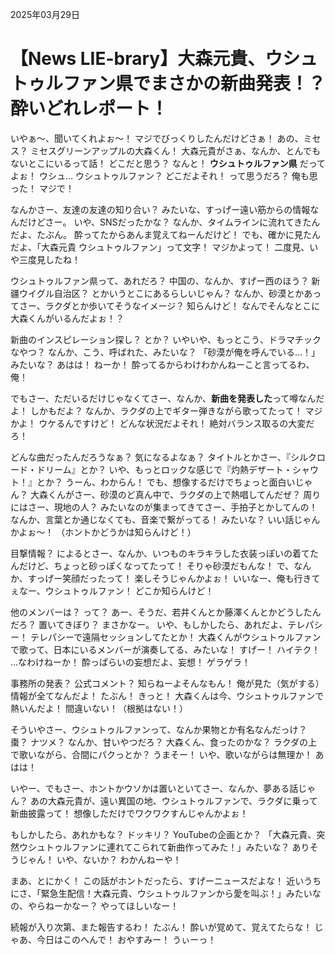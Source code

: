 2025年03月29日

# 【News LIE-brary】大森元貴、ウシュトゥルファン県でまさかの新曲発表！？ 酔いどれレポート！

いやぁ〜、聞いてくれよぉ〜！ マジでびっくりしたんだけどさぁ！ あの、ミセス？ ミセスグリーンアップルの大森くん！ 大森元貴がさぁ、なんか、とんでもないとこにいるって話！ どこだと思う？ なんと！ **ウシュトゥルファン県** だってよぉ！ ウシュ… ウシュトゥルファン？ どこだよそれ！ って思うだろ？ 俺も思った！ マジで！

なんかさー、友達の友達の知り合い？ みたいな、すっげー遠い筋からの情報なんだけどさー。 いや、SNSだったかな？ なんか、タイムラインに流れてきたんだよ、たぶん。 酔ってたからあんま覚えてねーんだけど！ でも、確かに見たんだよ、「大森元貴 ウシュトゥルファン」って文字！ マジかよって！ 二度見、いや三度見したね！

ウシュトゥルファン県って、あれだろ？ 中国の、なんか、すげー西のほう？ 新疆ウイグル自治区？ とかいうとこにあるらしいじゃん？ なんか、砂漠とかあってさー、ラクダとか歩いてそうなイメージ？ 知らんけど！ なんでそんなとこに大森くんがいるんだよぉ！？

新曲のインスピレーション探し？ とか？ いやいや、もっとこう、ドラマチックなやつ？ なんか、こう、呼ばれた、みたいな？ 「砂漠が俺を呼んでいる…！」みたいな？ あはは！ ねーか！ 酔ってるからわけわかんねーこと言ってるわ、俺！

でもさー、ただいるだけじゃなくてさー、なんか、**新曲を発表した**って噂なんだよ！ しかもだよ？ なんか、ラクダの上でギター弾きながら歌ってたって！ マジかよ！ ウケるんですけど！ どんな状況だよそれ！ 絶対バランス取るの大変だろ！

どんな曲だったんだろうなぁ？ 気になるよなぁ？ タイトルとかさー、『シルクロード・ドリーム』とか？ いや、もっとロックな感じで『灼熱デザート・シャウト！』とか？ うーん、わからん！ でも、想像するだけでちょっと面白いじゃん？ 大森くんがさー、砂漠のど真ん中で、ラクダの上で熱唱してんだぜ？ 周りにはさー、現地の人？ みたいなのが集まってきてさー、手拍子とかしてんの！ なんか、言葉とか通じなくても、音楽で繋がってる！ みたいな？ いい話じゃんかよぉ〜！ （ホントかどうかは知らんけど！）

目撃情報？ によるとさー、なんか、いつものキラキラした衣装っぽいの着てたんだけど、ちょっと砂っぽくなってたって！ そりゃ砂漠だもんな！ で、なんか、すっげー笑顔だったって！ 楽しそうじゃんかよぉ！ いいなー、俺も行きてぇなー、ウシュトゥルファン！ どこか知らんけど！

他のメンバーは？ って？ あー、そうだ、若井くんとか藤澤くんとかどうしたんだろ？ 置いてきぼり？ まさかなー。 いや、もしかしたら、あれだよ、テレパシー！ テレパシーで遠隔セッションしてたとか！ 大森くんがウシュトゥルファンで歌って、日本にいるメンバーが演奏してる、みたいな！ すげー！ ハイテク！ …なわけねーか！ 酔っぱらいの妄想だよ、妄想！ ゲラゲラ！

事務所の発表？ 公式コメント？ 知らねーよそんなもん！ 俺が見た（気がする）情報が全てなんだよ！ たぶん！ きっと！ 大森くんは今、ウシュトゥルファンで熱いんだよ！ 間違いない！（根拠はない！）

そういやさー、ウシュトゥルファンって、なんか果物とか有名なんだっけ？ 棗？ ナツメ？ なんか、甘いやつだろ？ 大森くん、食ったのかな？ ラクダの上で歌いながら、合間にパクっとか？ うまそー！ いや、歌いながらは無理か！ あはは！

いやー、でもさー、ホントかウソかは置いといてさー、なんか、夢ある話じゃん？ あの大森元貴が、遠い異国の地、ウシュトゥルファンで、ラクダに乗って新曲披露って！ 想像しただけでワクワクすんじゃんかよぉ！

もしかしたら、あれかもな？ ドッキリ？ YouTubeの企画とか？ 「大森元貴、突然ウシュトゥルファンに連れてこられて新曲作ってみた！」みたいな？ ありそうじゃん！ いや、ないか？ わかんねーや！

まあ、とにかく！ この話がホントだったら、すげーニュースだよな！ 近いうちにさ、「緊急生配信！大森元貴、ウシュトゥルファンから愛を叫ぶ！」みたいなの、やらねーかなー？ やってほしいなー！

続報が入り次第、また報告するわ！ たぶん！ 酔いが覚めて、覚えてたらな！ じゃあ、今日はこのへんで！ おやすみー！ うぃーっ！